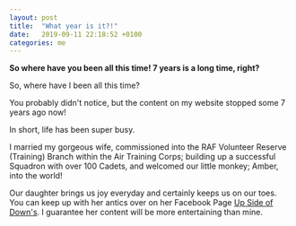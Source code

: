 ```yaml
---
layout: post
title:  "What year is it?!"
date:   2019-09-11 22:18:52 +0100
categories: me
---
```


**So where have you been all this time! 7 years is a long time, right?**

So, where have I been all this time?

You probably didn't notice, but the content on my website stopped some 7 years ago now!

In short, life has been super busy.

I married my gorgeous wife, commissioned into the RAF Volunteer Reserve (Training) Branch within the Air Training Corps; building up a successful Squadron with over 100 Cadets, and welcomed our little monkey; Amber, into the world!

Our daughter brings us joy everyday and certainly keeps us on our toes.  You can keep up with her antics over on her Facebook Page [Up Side of Down's](https://www.facebook.com/UpSideOfDownsUK/).  I guarantee her content will be more entertaining than mine.